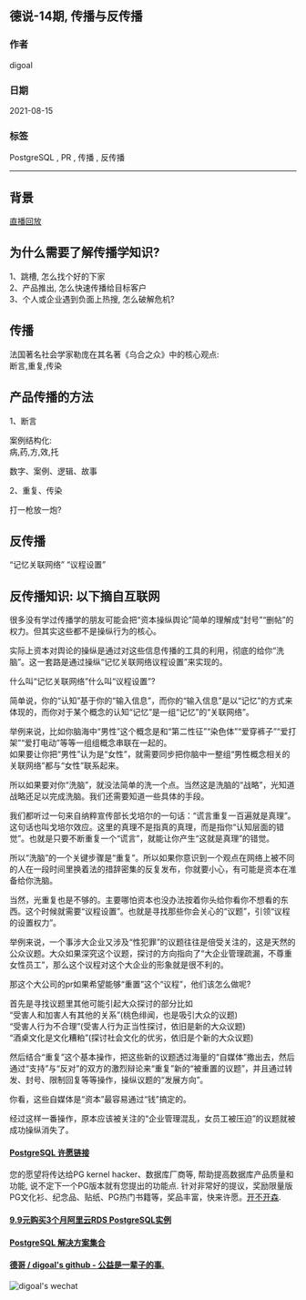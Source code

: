 ## 德说-14期, 传播与反传播  
    
### 作者    
digoal    
    
### 日期    
2021-08-15     
    
### 标签    
PostgreSQL , PR , 传播 , 反传播       
    
----    
    
## 背景    
[直播回放](https://www.bilibili.com/video/BV18Q4y127yu/)    
  
## 为什么需要了解传播学知识?  
1、跳槽, 怎么找个好的下家  
2、产品推出, 怎么快速传播给目标客户  
3、个人或企业遇到负面上热搜, 怎么破解危机?  
  
## 传播  
法国著名社会学家勒庞在其名著《乌合之众》中的核心观点:   
断言,重复,传染  
  
## 产品传播的方法  
1、断言  
  
案例结构化:   
病,药,方,效,托  
  
数字、案例、逻辑、故事  
  
2、重复、传染  
  
打一枪放一炮?  
  
## 反传播  
  
“记忆关联网络” “议程设置”  
  
## 反传播知识: 以下摘自互联网  
很多没有学过传播学的朋友可能会把“资本操纵舆论”简单的理解成“封号”“删帖”的权力。但其实这些都不是操纵行为的核心。  
  
实际上资本对舆论的操纵是通过对这些信息传播的工具的利用，彻底的给你“洗脑”。这一套路是通过操纵“记忆关联网络议程设置”来实现的。  
  
什么叫“记忆关联网络”什么叫“议程设置”?   
  
简单说，你的“认知”基于你的“输入信息”，而你的“输入信息”是以“记忆”的方式来体现的，而你对于某个概念的认知“记忆”是一组“记忆”的“关联网络”。  
  
举例来说，比如你脑海中“男性”这个概念是和“第二性征”“染色体”“爱穿裤子”“爱打架”“爱打电动”等等一组组概念串联在一起的。  
如果要让你把“男性”认为是“女性”，就需要同步把你脑中一整组“男性概念相关的关联网络”都与“女性”联系起来。  
  
所以如果要对你“洗脑”，就没法简单的洗一个点。当然这是洗脑的“战略”，光知道战略还足以完成洗脑。我们还需要知道一些具体的手段。  
  
我们都听过一句来自纳粹宣传部长戈培尔的一句话：“谎言重复一百遍就是真理”。这句话也叫戈培尔效应。这里的真理不是指真的真理，而是指你“认知层面的错觉”。也就是只要不断重复一个“谎言”，就能让你产生“这就是真理”的错觉。  
  
所以“洗脑”的一个关键步骤是“重复”。所以如果你意识到一个观点在网络上被不同的人在一段时间里换着法的措辞密集的反复发布，你就要小心，有可能是资本在准备给你洗脑。  
  
当然，光重复也是不够的。主要哪怕资本也没办法按着你头给你看你不想看的东西。这个时候就需要“议程设置”。也就是寻找那些你会关心的“议题”，引领“议程的设置权力”。  
  
举例来说，一个事涉大企业又涉及“性犯罪”的议题往往是倍受关注的，这是天然的公众议题。大众如果深究这个议题，探讨的方向指向了“大企业管理疏漏，不尊重女性员工”，那么这个议程对这个大企业的形象就是很不利的。  
  
那这个大公司的pr如果希望能够“重置”这个“议程”，他们该怎么做呢?  
  
首先是寻找议题里其他可能引起大众探讨的部分比如  
“受害人和加害人有其他的关系”(桃色绯闻，也是吸引大众的议题)  
“受害人行为不合理”(受害人行为正当性探讨，依旧是新的大众议题)  
“酒桌文化是文化糟粕”(探讨社会文化的优劣，依旧是个新的大众议题)  
  
然后结合“重复”这个基本操作，把这些新的议题透过海量的“自媒体”撒出去，然后通过“支持”与“反对”的双方的激烈辩论来“重复”新的“被重置的议题”，并且通过转发、封号、限制回复等等操作，操纵议题的“发展方向”。  
  
你看，这些自媒体是“资本”最容易通过“钱”搞定的。  
  
经过这样一番操作，原本应该被关注的“企业管理混乱，女员工被压迫”的议题就被成功操纵消失了。  
  
  
  
  
#### [PostgreSQL 许愿链接](https://github.com/digoal/blog/issues/76 "269ac3d1c492e938c0191101c7238216")
您的愿望将传达给PG kernel hacker、数据库厂商等, 帮助提高数据库产品质量和功能, 说不定下一个PG版本就有您提出的功能点. 针对非常好的提议，奖励限量版PG文化衫、纪念品、贴纸、PG热门书籍等，奖品丰富，快来许愿。[开不开森](https://github.com/digoal/blog/issues/76 "269ac3d1c492e938c0191101c7238216").  
  
  
#### [9.9元购买3个月阿里云RDS PostgreSQL实例](https://www.aliyun.com/database/postgresqlactivity "57258f76c37864c6e6d23383d05714ea")
  
  
#### [PostgreSQL 解决方案集合](https://yq.aliyun.com/topic/118 "40cff096e9ed7122c512b35d8561d9c8")
  
  
#### [德哥 / digoal's github - 公益是一辈子的事.](https://github.com/digoal/blog/blob/master/README.md "22709685feb7cab07d30f30387f0a9ae")
  
  
![digoal's wechat](../pic/digoal_weixin.jpg "f7ad92eeba24523fd47a6e1a0e691b59")
  
